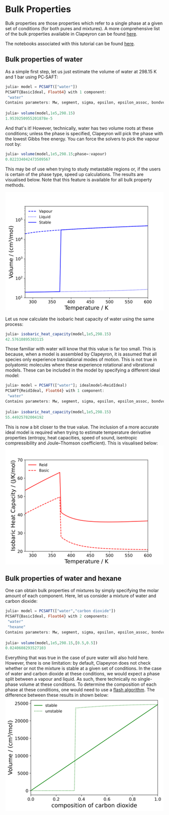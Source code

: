 # Bulk Properties

Bulk properties are those properties which refer to a single phase at a given set of conditions (for both pures and mixtures).
A more comprehensive list of the bulk properties available in Clapeyron can be found [here](../properties/bulk.md).

The notebooks associated with this tutorial can be found [here](../../../examples/bulk_properties.ipynb).

## Bulk properties of water

As a simple first step, let us just estimate the volume of water at 298.15 K and 1 bar using PC‑SAFT:

```julia
julia> model = PCSAFT(["water"])
PCSAFT{BasicIdeal, Float64} with 1 component:
 "water"
Contains parameters: Mw, segment, sigma, epsilon, epsilon_assoc, bondvol

julia> volume(model,1e5,298.15)
1.9539250955201878e-5
```

And that's it! However, technically, water has two volume roots at these conditions; unless the phase is specified, Clapeyron will pick the phase with the lowest Gibbs free energy.
You can force the solvers to pick the vapour root by:

```julia
julia> volume(model,1e5,298.15;phase=:vapour)
0.022334042473509567
```

This may be of use when trying to study metastable regions or, if the users is certain of the phase type, speed up calculations.
The results are visualised below.
Note that this feature is available for all bulk property methods.

![water_vol](../assets/volume_water.svg)

Let us now calculate the isobaric heat capacity of water using the same process:

```julia
julia> isobaric_heat_capacity(model,1e5,298.15)
42.57610895303115
```

Those familiar with water will know that this value is far too small.
This is because, when a model is assembled by Clapeyron, it is assumed that all species only experience translational modes of motion.
This is not true in polyatomic molecules where these experience rotational and vibrational models.
These can be included in the model by specifying a different ideal model:

```julia
julia> model = PCSAFT(["water"]; idealmodel=ReidIdeal)
PCSAFT{ReidIdeal, Float64} with 1 component:
 "water"
Contains parameters: Mw, segment, sigma, epsilon, epsilon_assoc, bondvol

julia> isobaric_heat_capacity(model,1e5,298.15)
55.44925782004192
```

This is now a bit closer to the true value.
The inclusion of a more accurate ideal model is required when trying to estimate temperature derivative properties (entropy, heat capacities, speed of sound, isentropic compressibility and Joule–Thomson coefficient).
This is visualised below:
![water_cp](../assets/cp_water.svg)

## Bulk properties of water and hexane

One can obtain bulk properties of mixtures by simply specifying the molar amount of each component.
Here, let us consider a mixture of water and carbon dioxide:

```julia
julia> model = PCSAFT(["water","carbon dioxide"])
PCSAFT{BasicIdeal, Float64} with 2 components:
 "water"
 "hexane"
Contains parameters: Mw, segment, sigma, epsilon, epsilon_assoc, bondvol

julia> volume(model,1e5,298.15,[0.5,0.5])
0.0240608293527103
```

Everything that was true in the case of pure water will also hold here.
However, there is one limitation: by default, Clapeyron does not check whether or not the mixture is stable at a given set of conditions.
In the case of water and carbon dioxide at these conditions, we would expect a phase split between a vapour and liquid.
As such, there technically no single-phase volume at these conditions.
To determine the composition of each phase at these conditions, one would need to use a [flash algorithm](./tp_flash.md).
The difference between these results in shown below:
![water_co2_vol](../assets/water_co2_volume.svg)
